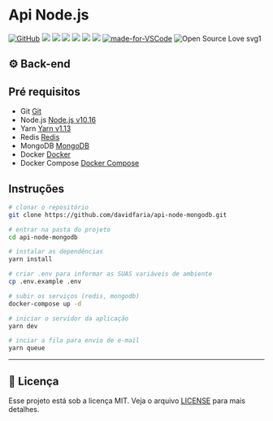 # Api Node.js

[![GitHub](https://img.shields.io/github/license/mashape/apistatus.svg)](https://github.com/davidfaria/node-tindev/blob/master/LICENSE)
![](https://img.shields.io/github/package-json/v/davidfaria/api-node-mongodb.svg)
![](https://img.shields.io/github/last-commit/davidfaria/api-node-mongodb.svg?color=red)
![](https://img.shields.io/github/languages/top/davidfaria/api-node-mongodb.svg?color=yellow)
![](https://img.shields.io/github/languages/count/davidfaria/api-node-mongodb.svg?color=lightgrey)
![](https://img.shields.io/github/languages/code-size/davidfaria/api-node-mongodb.svg)
![](https://img.shields.io/github/repo-size/davidfaria/api-node-mongodb.svg?color=blueviolet)
[![made-for-VSCode](https://img.shields.io/badge/Made%20for-VSCode-1f425f.svg)](https://code.visualstudio.com/)
![Open Source Love svg1](https://badges.frapsoft.com/os/v1/open-source.svg?v=103)

## :gear: Back-end

## Pré requisitos

- Git [Git](https://git-scm.com)
- Node.js [Node.js v10.16](https://nodejs.org/)
- Yarn [Yarn v1.13](https://yarnpkg.com/)
- Redis [Redis](https://redis.io/)
- MongoDB [MongoDB](https://www.mongodb.com/)
- Docker [Docker](https://www.docker.com/)
- Docker Compose [Docker Compose](https://docs.docker.com/compose/)

## Instruções

```bash
# clonar o repositório
git clone https://github.com/davidfaria/api-node-mongodb.git

# entrar na pasta do projeto
cd api-node-mongodb

# instalar as dependências
yarn install

# criar .env para informar as SUAS variáveis de ambiente
cp .env.example .env

# subir os serviços (redis, mongodb)
docker-compose up -d

# iniciar o servidor da aplicação
yarn dev

# inciar a fila para envio de e-mail
yarn queue

```

---

## :memo: Licença

Esse projeto está sob a licença MIT. Veja o arquivo [LICENSE](LICENSE) para mais detalhes.

